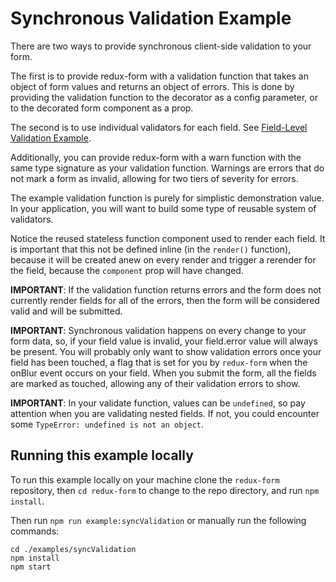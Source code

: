 # Synchronous Validation Example

There are two ways to provide synchronous client-side validation to your form.

The first is to provide redux-form with a validation function that takes an
object of form values and returns an object of errors. This is done by providing
the validation function to the decorator as a config parameter, or to the
decorated form component as a prop.

The second is to use individual validators for each field. See
[Field-Level Validation Example](http://redux-form.com/7.2.1/examples/fieldLevelValidation/).

Additionally, you can provide redux-form with a warn function with the same type
signature as your validation function. Warnings are errors that do not mark a
form as invalid, allowing for two tiers of severity for errors.

The example validation function is purely for simplistic demonstration value. In
your application, you will want to build some type of reusable system of
validators.

Notice the reused stateless function component used to render each field. It is
important that this not be defined inline (in the `render()` function), because
it will be created anew on every render and trigger a rerender for the field,
because the `component` prop will have changed.

**IMPORTANT**: If the validation function returns errors and the form does not
currently render fields for all of the errors, then the form will be considered
valid and will be submitted.

**IMPORTANT**: Synchronous validation happens on every change to your form data,
so, if your field value is invalid, your field.error value will always be
present. You will probably only want to show validation errors once your field
has been touched, a flag that is set for you by `redux-form` when the onBlur
event occurs on your field. When you submit the form, all the fields are marked
as touched, allowing any of their validation errors to show.

**IMPORTANT**: In your validate function, values can be `undefined`, so pay attention when you are validating nested fields. If not, you could encounter some `TypeError: undefined is not an object`.

## Running this example locally

To run this example locally on your machine clone the `redux-form` repository,
then `cd redux-form` to change to the repo directory, and run `npm install`.

Then run `npm run example:syncValidation` or manually run the following
commands:

```
cd ./examples/syncValidation
npm install
npm start
```
